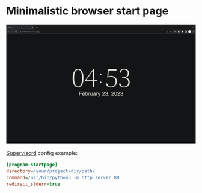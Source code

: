 # Minimalistic browser start page

![Screenshot](./start-page.png)

[Supervisord](https://github.com/Supervisor/supervisor) config example:
```ini
[program:startpage]
directory=/your/project/dir/path/
command=/usr/bin/python3 -m http.server 80
redirect_stderr=true
```

